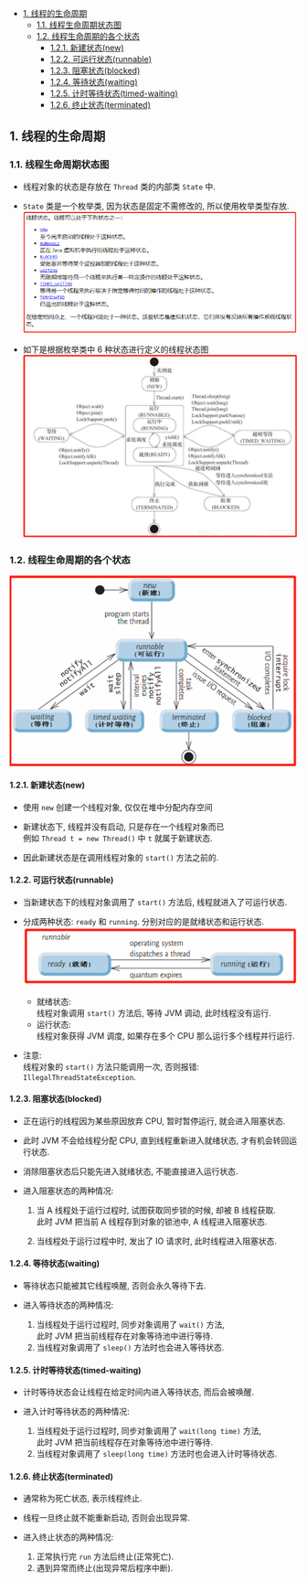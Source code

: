<!-- TOC -->

- [1. 线程的生命周期](#1-线程的生命周期)
  - [1.1. 线程生命周期状态图](#11-线程生命周期状态图)
  - [1.2. 线程生命周期的各个状态](#12-线程生命周期的各个状态)
    - [1.2.1. 新建状态(new)](#121-新建状态new)
    - [1.2.2. 可运行状态(runnable)](#122-可运行状态runnable)
    - [1.2.3. 阻塞状态(blocked)](#123-阻塞状态blocked)
    - [1.2.4. 等待状态(waiting)](#124-等待状态waiting)
    - [1.2.5. 计时等待状态(timed-waiting)](#125-计时等待状态timed-waiting)
    - [1.2.6. 终止状态(terminated)](#126-终止状态terminated)

<!-- /TOC -->

## 1. 线程的生命周期  

### 1.1. 线程生命周期状态图
- 线程对象的状态是存放在 `Thread` 类的内部类 `State` 中.

- `State` 类是一个枚举类, 因为状态是固定不需修改的, 所以使用枚举类型存放.  
  ![pic](../99.images/2021-01-07-16-12-29.png)

- 如下是根据枚举类中 6 种状态进行定义的线程状态图
  ![pic](../99.images/2021-01-08-09-33-58.png)

### 1.2. 线程生命周期的各个状态
![pic](../99.images/2021-01-07-16-04-49.png)  

#### 1.2.1. 新建状态(new)
- 使用 `new` 创建一个线程对象, 仅仅在堆中分配内存空间

- 新建状态下, 线程并没有启动, 只是存在一个线程对象而已  
  例如 `Thread t = new Thread()` 中 `t` 就属于新建状态.

- 因此新建状态是在调用线程对象的 `start()` 方法之前的.

#### 1.2.2. 可运行状态(runnable)
- 当新建状态下的线程对象调用了 `start()` 方法后, 线程就进入了可运行状态.

- 分成两种状态: `ready` 和 `running`. 分别对应的是就绪状态和运行状态.  
  ![pic](../99.images/2021-01-07-16-59-47.png)
  - 就绪状态:  
  线程对象调用 `start()` 方法后, 等待 JVM 调动, 此时线程没有运行.  
  - 运行状态:  
  线程对象获得 JVM 调度, 如果存在多个 CPU 那么运行多个线程并行运行.

- 注意:  
  线程对象的 `start()` 方法只能调用一次, 否则报错: `IllegalThreadStateException`.

#### 1.2.3. 阻塞状态(blocked)
- 正在运行的线程因为某些原因放弃 CPU, 暂时暂停运行, 就会进入阻塞状态.  

- 此时 JVM 不会给线程分配 CPU, 直到线程重新进入就绪状态, 才有机会转回运行状态.  

- 消除阻塞状态后只能先进入就绪状态, 不能直接进入运行状态.

- 进入阻塞状态的两种情况:  
  1. 当 A 线程处于运行过程时, 试图获取同步锁的时候, 却被 B 线程获取.  
    此时 JVM 把当前 A 线程存到对象的锁池中, A 线程进入阻塞状态.

  2. 当线程处于运行过程中时, 发出了 IO 请求时, 此时线程进入阻塞状态.

#### 1.2.4. 等待状态(waiting)
- 等待状态只能被其它线程唤醒, 否则会永久等待下去.  

- 进入等待状态的两种情况: 
  1. 当线程处于运行过程时, 同步对象调用了 `wait()` 方法,  
     此时 JVM 把当前线程存在对象等待池中进行等待.
  2. 当线程对象调用了 `sleep()` 方法时也会进入等待状态.

#### 1.2.5. 计时等待状态(timed-waiting)
- 计时等待状态会让线程在给定时间内进入等待状态, 而后会被唤醒.  

- 进入计时等待状态的两种情况:  
  1. 当线程处于运行过程时, 同步对象调用了 `wait(long time)` 方法,  
     此时 JVM 把当前线程存在对象等待池中进行等待.
  2. 当线程对象调用了 `sleep(long time)` 方法时也会进入计时等待状态.

#### 1.2.6. 终止状态(terminated)
- 通常称为死亡状态, 表示线程终止.  

- 线程一旦终止就不能重新启动, 否则会出现异常.

- 进入终止状态的两种情况:  
  1. 正常执行完 `run` 方法后终止(正常死亡).
  2. 遇到异常而终止(出现异常后程序中断).